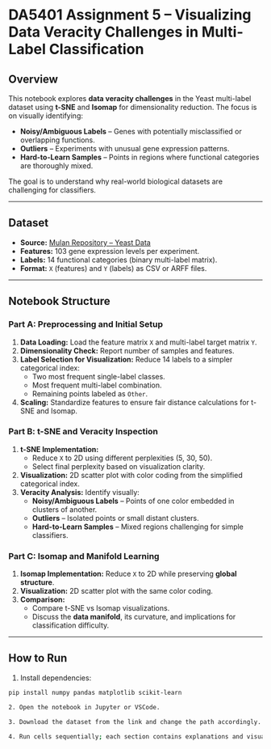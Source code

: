 # DA5401 Assignment 5 – Visualizing Data Veracity Challenges in Multi-Label Classification

## Overview
This notebook explores **data veracity challenges** in the Yeast multi-label dataset using **t-SNE** and **Isomap** for dimensionality reduction. The focus is on visually identifying:

- **Noisy/Ambiguous Labels** – Genes with potentially misclassified or overlapping functions.  
- **Outliers** – Experiments with unusual gene expression patterns.  
- **Hard-to-Learn Samples** – Points in regions where functional categories are thoroughly mixed.

The goal is to understand why real-world biological datasets are challenging for classifiers.

---

## Dataset
- **Source:** [Mulan Repository – Yeast Data](http://mulan.sourceforge.net/datasets-mlc.html)  
- **Features:** 103 gene expression levels per experiment.  
- **Labels:** 14 functional categories (binary multi-label matrix).  
- **Format:** `X` (features) and `Y` (labels) as CSV or ARFF files.

---

## Notebook Structure

### Part A: Preprocessing and Initial Setup
1. **Data Loading:** Load the feature matrix `X` and multi-label target matrix `Y`.  
2. **Dimensionality Check:** Report number of samples and features.  
3. **Label Selection for Visualization:** Reduce 14 labels to a simpler categorical index:
   - Two most frequent single-label classes.  
   - Most frequent multi-label combination.  
   - Remaining points labeled as `Other`.  
4. **Scaling:** Standardize features to ensure fair distance calculations for t-SNE and Isomap.

### Part B: t-SNE and Veracity Inspection
1. **t-SNE Implementation:**  
   - Reduce `X` to 2D using different perplexities (5, 30, 50).  
   - Select final perplexity based on visualization clarity.  
2. **Visualization:** 2D scatter plot with color coding from the simplified categorical index.  
3. **Veracity Analysis:** Identify visually:
   - **Noisy/Ambiguous Labels** – Points of one color embedded in clusters of another.  
   - **Outliers** – Isolated points or small distant clusters.  
   - **Hard-to-Learn Samples** – Mixed regions challenging for simple classifiers.

### Part C: Isomap and Manifold Learning
1. **Isomap Implementation:** Reduce `X` to 2D while preserving **global structure**.  
2. **Visualization:** 2D scatter plot with the same color coding.  
3. **Comparison:**  
   - Compare t-SNE vs Isomap visualizations.  
   - Discuss the **data manifold**, its curvature, and implications for classification difficulty.

---

## How to Run
1. Install dependencies:  
```bash
pip install numpy pandas matplotlib scikit-learn

2. Open the notebook in Jupyter or VSCode.

3. Download the dataset from the link and change the path accordingly.

4. Run cells sequentially; each section contains explanations and visualizations.
